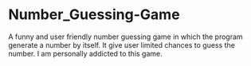 # Number_Guessing-Game
A funny and user friendly number guessing game in which the program generate a number by itself. 
It give user limited chances to guess the number.
I am personally addicted to this game.

